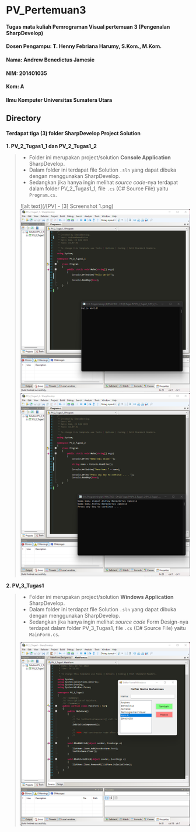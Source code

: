 # PV_Pertemuan3
#### Tugas mata kuliah Pemrograman Visual pertemuan 3 (Pengenalan SharpDevelop)
#### Dosen Pengampu: T. Henny Febriana Harumy, S.Kom., M.Kom.

#### Nama: Andrew Benedictus Jamesie
#### NIM: 201401035
#### Kom: A
#### Ilmu Komputer Universitas Sumatera Utara

## Directory
#### Terdapat tiga (3) folder SharpDevelop Project Solution

**1. PV_2_Tugas1_1 dan PV_2_Tugas1_2**
> - Folder ini merupakan project/solution __Console Application__ SharpDevelop.
> - Dalam folder ini terdapat file Solution `.sln` yang dapat dibuka dengan menggunakan SharpDevelop.
> - Sedangkan jika hanya ingin melihat _source code_-nya terdapat dalam folder PV_2_Tugas1_1, file `.cs` (C# Source File) yaitu `Program.cs`.
> 
> ![alt text](/[PV] - [3] Screenshot 1.png)
> ![alt text](https://github.com/aNdr3W03/PV_Pertemuan3/blob/main/%5BPV%5D%20-%20%5B3%5D%20Screenshot%201.png?raw=true)
> ![alt text](https://github.com/aNdr3W03/PV_Pertemuan3/blob/main/%5BPV%5D%20-%20%5B3%5D%20Screenshot%202.png?raw=true)

**2. PV_3_Tugas1**
> - Folder ini merupakan project/solution __Windows Application__ SharpDevelop.
> - Dalam folder ini terdapat file Solution `.sln` yang dapat dibuka dengan menggunakan SharpDevelop.
> - Sedangkan jika hanya ingin melihat _source code_ Form Design-nya terdapat dalam folder PV_3_Tugas1, file `.cs` (C# Source File) yaitu `MainForm.cs`.
> 
> ![alt text](https://github.com/aNdr3W03/PV_Pertemuan3/blob/main/%5BPV%5D%20-%20%5B3%5D%20Screenshot%203.png?raw=true)
